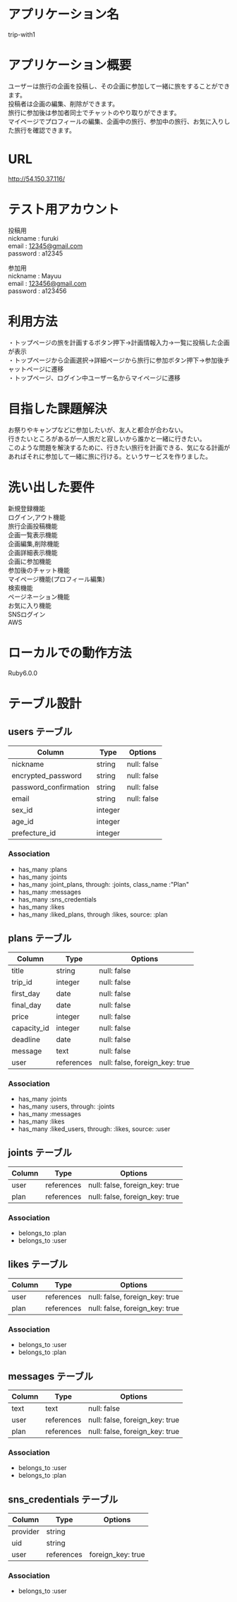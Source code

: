 # アプリケーション名
trip-with1

# アプリケーション概要
ユーザーは旅行の企画を投稿し、その企画に参加して一緒に旅をすることができます。  
投稿者は企画の編集、削除ができます。  
旅行に参加後は参加者同士でチャットのやり取りができます。  
マイページでプロフィールの編集、企画中の旅行、参加中の旅行、お気に入りした旅行を確認できます。

# URL
http://54.150.37.116/

# テスト用アカウント
投稿用  
nickname : furuki  
email : 12345@gmail.com  
password : a12345  

参加用  
nickname : Mayuu  
email : 123456@gmail.com  
password : a123456


# 利用方法
・トップページの旅を計画するボタン押下→計画情報入力→一覧に投稿した企画が表示  
・トップページから企画選択→詳細ページから旅行に参加ボタン押下→参加後チャットページに遷移  
・トップページ、ログイン中ユーザー名からマイページに遷移

# 目指した課題解決
お祭りやキャンプなどに参加したいが、友人と都合が合わない。  
行きたいところがあるが一人旅だと寂しいから誰かと一緒に行きたい。  
このような問題を解決するために、行きたい旅行を計画できる、気になる計画があればそれに参加して一緒に旅に行ける。というサービスを作りました。

# 洗い出した要件
新規登録機能  
ログイン,アウト機能  
旅行企画投稿機能  
企画一覧表示機能  
企画編集,削除機能  
企画詳細表示機能  
企画に参加機能  
参加後のチャット機能  
マイページ機能(プロフィール編集)  
検索機能  
ページネーション機能  
お気に入り機能  
SNSログイン  
AWS  


# ローカルでの動作方法
Ruby6.0.0





# テーブル設計

##  users テーブル

| Column                | Type    | Options     |
| --------              | ------  | ----------- |
| nickname              | string  | null: false |
| encrypted_password    | string  | null: false |
| password_confirmation | string  | null: false |
| email                 | string  | null: false |
| sex_id                | integer |             |
| age_id                | integer |             |
| prefecture_id         | integer |             |


### Association

- has_many :plans
- has_many :joints
- has_many :joint_plans, through: :joints, class_name :"Plan"
- has_many :messages
- has_many :sns_credentials
- has_many :likes
- has_many :liked_plans, through :likes, source: :plan

## plans テーブル

| Column          | Type       | Options                        |
| ------          | ------     | -----------                    |
| title           | string     | null: false                    |
| trip_id         | integer    | null: false                    |
| first_day       | date       | null: false                    |
| final_day       | date       | null: false                    |
| price           | integer    | null: false                    |
| capacity_id     | integer    | null: false                    |
| deadline        | date       | null: false                    |
| message         | text       | null: false                    |
| user            | references | null: false, foreign_key: true |


### Association

- has_many :joints
- has_many :users, through: :joints
- has_many :messages
- has_many :likes
- has_many :liked_users, through: :likes, source: :user


## joints テーブル

| Column  | Type       | Options                           |
| ------  | ------     | -----------                       |
| user    | references | null: false, foreign_key: true    |
| plan    | references | null: false, foreign_key: true    |


### Association

- belongs_to :plan
- belongs_to :user

## likes テーブル

| Column  | Type       | Options                           |
| ------  | ------     | -----------                       |
| user    | references | null: false, foreign_key: true    |
| plan    | references | null: false, foreign_key: true    |

### Association


- belongs_to :user
- belongs_to :plan

## messages テーブル

| Column  | Type       | Options                           |
| ------  | ------     | -----------                       |
| text    | text       | null: false                       |
| user    | references | null: false, foreign_key: true    |
| plan    | references | null: false, foreign_key: true    |

### Association

- belongs_to :user
- belongs_to :plan 

## sns_credentials テーブル

| Column   | Type       | Options           |
| ------   | ------     | -----------       |
| provider | string     |                   |
| uid      | string     |                   |
| user     | references | foreign_key: true |

### Association

- belongs_to :user


